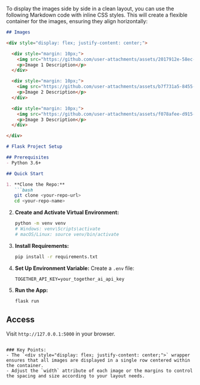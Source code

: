 To display the images side by side in a clean layout, you can use the following Markdown code with inline CSS styles. This will create a flexible container for the images, ensuring they align horizontally:

```markdown
## Images

<div style="display: flex; justify-content: center;">

  <div style="margin: 10px;">
    <img src="https://github.com/user-attachments/assets/2017912e-58ec-4792-952b-60d2570f49c1" alt="Image 1" width="200"/>
    <p>Image 1 Description</p>
  </div>

  <div style="margin: 10px;">
    <img src="https://github.com/user-attachments/assets/b7f731a5-8455-4b99-be5d-4174bbb0ecf4" alt="Image 2" width="200"/>
    <p>Image 2 Description</p>
  </div>

  <div style="margin: 10px;">
    <img src="https://github.com/user-attachments/assets/f078afee-d915-44ee-a744-aaa739fa6969" alt="Image 3" width="200"/>
    <p>Image 3 Description</p>
  </div>

</div>

# Flask Project Setup

## Prerequisites
- Python 3.6+

## Quick Start

1. **Clone the Repo:**
   ```bash
   git clone <your-repo-url>
   cd <your-repo-name>
   ```

2. **Create and Activate Virtual Environment:**
   ```bash
   python -m venv venv
   # Windows: venv\Scripts\activate
   # macOS/Linux: source venv/bin/activate
   ```

3. **Install Requirements:**
   ```bash
   pip install -r requirements.txt
   ```

4. **Set Up Environment Variable:**
   Create a `.env` file:
   ```
   TOGETHER_API_KEY=your_together_ai_api_key
   ```

5. **Run the App:**
   ```bash
   flask run
   ```

## Access
Visit `http://127.0.0.1:5000` in your browser.
```

### Key Points:
- The `<div style="display: flex; justify-content: center;">` wrapper ensures that all images are displayed in a single row centered within the container.
- Adjust the `width` attribute of each image or the margins to control the spacing and size according to your layout needs.
